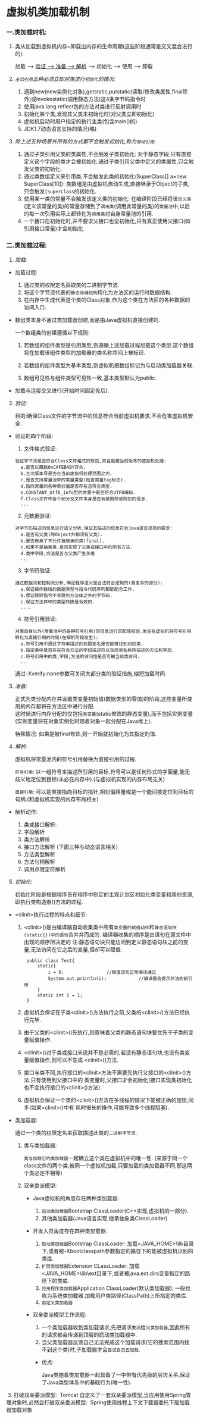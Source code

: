 # 虚拟机类加载机制
					
### 一.类加载时机:
  
1. 类从加载到虚拟机内存~卸载出内存的生命周期(这些阶段通常是交叉混合进行的):

    加载 --> [验证 -->  准备 -->  解析](这部分统称为连接) --> 初始化 --> 使用 --> 卸载
  
2. *`主动引用`五种必须立即对类进行`初始化`的情况:*

    1. 遇到new(new实例化对象),getstatic,putstatic(读取/修改类属性,final除外)或invokestatic(调用静态方法)这4条字节码指令时
    2. 使用java.lang.reflect包的方法对类进行反射调用时
    3. 初始化某个类,发现其父类未初始化时(对父类立即初始化)
    4. 虚拟机启动时用户指定的执行主类(包含main()的)
    5. JDK1.7动态语言支持的情况(略)
  

3. *除上述五种场景外所有的方式都不会触发初始化,称为`被动引用`:*

    1. 通过子类引用父类的类属性,不会触发子类初始化:
      对于静态字段,只有直接定义这个字段的类才会被初始化.通过子类引用父类中定义的类属性,只会触发父类的初始化.
    2. 通过类数组定义来引用类,不会触发此类的初始化(SuperClass[] a=new SuperClass[10]):
      类数组是由虚拟机自动生成,直接继承于Object的子类,只会触发`[SuperClass`的初始化.
    3. 使用某一类的常量不会触发该定义类的初始化:
      在编译阶段已经将该`定义类`(定义该常量的类)的常量存储到了`调用类`(调用此常量的类)的`常量池`中,以后的每一次引用实际上都转化为`调用类`对自身常量池的引用.
    4.  一个接口在初始化时,并不要求父接口也全初始化,只有真正使用父接口(如引用接口常量)才会初始化.



### 二.类加载过程:

1. *加载:*

  + 加载过程:

    1) 通过类的权限定名获取类的二进制字节流.
    2) 将这个字节流代表的`静态存储结构`转化为方法区的运行时数据结构.
    3) 在内存中生成代表这个类的Class对象,作为这个类在方法区的各种数据的访问入口.
      
  + 数组类本身不通过类加载器创建,而是由Java虚拟机直接创建的.

    一个数组类的创建遵循以下规则:
    
      1) 若数组的组件类型是引用类型,则遵循上述加载过程加载这个类型.这个数组将在加载该组件类型的加载器的类名称空间上被标识.
      
      2) 若数组的组件类型为基本类型,则虚拟机把数组标记为与启动类加载器关联.
      
      3) 数组可见性与组件类型可见性一致,基本类型默认为public.
    
  + 加载与连接交叉进行(开始时间固定先后).
  
2. *验证:*

    目的:确保Class文件的字节流中的信息符合当前虚拟机要求,不会危害虚拟机安全.
    
  + 验证的四个阶段:
    
      1) 文件格式验证:
      
        验证字节流是否符合Class文件格式的规范,并且能被当前版本的虚拟机处理:
          a.是否以魔数0xCAFEBABY开头.
          b.主次版本号是否在当前虚拟机处理范围之内.
          c.是否支持常量池中的常量类型(检查常量tag标志).
          d.指向常量的各种索引值是否存在且符合类型.
          e.CONSTANT_Utf8_info型的常量中是否符合UTF8编码.
          f.Class文件中各个部分及文件本身是否有被删除或附加的信息.
          ...
          
      2) 元数据验证:
      
        对字节码描述的信息进行语义分析,保证其描述的信息符合Java语言规范的要求:
          a.是否有父类(除Object外都须有父类).
          b.是否继承了不允许被继承的类(final).
          c.如果不是抽象类,是否实现了父类或接口中的所有方法.
      	  d.类中字段,方法是否与父类产生矛盾
      	  ...
      
      3) 字节码验证:
      
        通过数据流和控制流分析,确定程序语义是合法符合逻辑的(最复杂的部分):
          a.保证操作数栈的数据类型与指令代码序列都能配合工作.
          b.保证跳转指令不会跳到方法体之外的字节码.
          c.保证方法体中的类型转换是有效的.
          ....
      
      4) 符号引用验证:
	
        对类自身以外(常量池中的各种符号引用)的信息进行匹配性校验.发生在虚拟机将符号引用转化为直接引用的时候(在解析阶段发生):
          a.符号引用中通过字符串描述的权限定名是否能够找到对应类.
          b.指定类中是否存在符合方法的字段描述符以及简单名称所描述的方法和字段.
          c.符号引用中的类,字段,方法的访问性是否可被当前类访问.
          ...
    
    通过-Xverify:none参数可关闭大部分类的验证措施,缩短加载时间.
    

3. *准备:*

    正式为类分配内存并设置类变量初始值(数据类型的零值)的阶段,这些变量所使用的内存都将在方法区中进行分配.<br>
    这时候进行内存分配的仅包括`类变量`(static修饰的静态变量),而不包括实例变量(实例变量将在对象实例化时随着对象一起分配在Java堆上).

    特殊情况: 如果是被final修饰,则一开始就初始化为其指定的值.
  

4. *解析:*

    虚拟机将常量池内的符号引用替换为直接引用的过程.
    
    `符号引用`: 以一组符号来描述所引用的目标,符号可以是任何形式的字面量,能无歧义地定位到目标(未必在内存中).(与虚拟机实现的内存布局无关)
    
    `直接引用`: 可以是直接指向目标的指针,相对偏移量或是一个能间接定位到目标的句柄.(和虚拟机实现的内存布局相关)
    
  + 解析动作:

      1) 类或接口解析:
      2) 字段解析
      3) 类方法解析
      4) 接口方法解析
      (下面三种与动态语言相关)
      5) 方法类型解析
      6) 方法句柄解析
      7) 调用点限定符解析
      
 
  
  
5. *初始化:*

    初始化阶段是根据程序员在程序中制定的主观计划区初始化类变量和其他资源,即执行类构造器<clinit>()方法的过程.
    
  + \<clinit\>执行过程的特点和细节:
      1) \<clinit\>()是由编译器自动收集类中所有`类变量的赋值动作`和`静态语句块(static{})中的语句`合并并而成的.
      编译器收集的顺序是由语句在源文件中出现的顺序所决定的
      注:静态语句块只能访问到定义静态语句块之前的变量;无法访问在它之后的变量,但却可以赋值.
      

      		  public class Test{
      			  static{
      				  i = 0;				//赋值语句正常编译通过
      				  System.out.println(i);			//编译器会提示非法向前引用
      			  }
      			  static int i = 1;
      		  }
      

      2) 虚拟机会保证在子类\<clinit\>()方法执行之前,父类的\<clinit\>()方法已经执行完毕.
      
      3) 由于父类的\<clinit\>()先执行,则意味着父类的静态语句块要优先于子类的变量赋值操作.
      
      4) \<clinit\>()对于类或接口来说并不是必需的,若没有静态语句块,也没有类变量赋值操作,则可以不生成
      \<clinit\>()方法.
      
      5) 接口与类不同,执行接口的\<clinit\>方法不需要先执行父接口的\<clinit\>()方法.只有使用到父接口中的
      类变量时,父接口才会初始化(接口实现类初始化也不会执行接口的\<clinit\>()方法).
      
      6) 虚拟机会保证一个类的\<clinit\>()方法在多线程的情况下能被正确的加锁,同步(如果\<clinit\>()中有
      耗时很长的操作,可能导致多个线程阻塞).
      
      
      
      
+ 类加载器:

  通过一个类的权限定名来获取描述此类的`二进制字节流`.

  1. 类与类加载器:
    
      `类与加载它的类加载器`一起确立这个类在虚拟机中的唯一性.
    (来源于同一个class文件的两个类,被同一个虚拟机加载,只要加载的类加载器不同,那这两个类必定不相等)
  
  2. 双亲委派模型:
    
      + Java虚拟机的角度存在两种类加载器:

        1) `启动类加载器`Bootstrap ClassLoader(C++实现,虚拟机的一部分).
        2) 其他类加载器(Java语言实现,继承抽象类ClassLoader)
   
      + 开发人员角度存在四种类加载器:

        1) `启动类加载器`Bootstrap ClassLoader:
        加载<JAVA_HOME>\lib目录下,或者被-Xbootclasspath参数指定的路径下的能被虚拟机识别的类库.
        2) `扩展类加载器`Extension CLassLoader:
        加载<JAVA_HOME>\lib\ext目录下,或者被java.ext.dirs变量指定的路径下的类库.
        3) `应用程序类加载器`Application ClassLoader(默认类加载器):
        一般也称为系统类加载器.加载用户类路径(ClassPath)上所指定的类库.
        4) `自定义类加载器`
      
      + 双亲委派模型工作流程:

        1) 一个类加载器收到类加载请求,先把请求`委派`给`父类加载器`,因此所有的请求都会传递到顶层的启动类加载器中.
        2) 当父类加载器反馈自己无法完成这个加载请求(它的搜索范围内找不到这个类)时,子加载器才会`尝试自己去加载`.

        - 优点: 

          Java类随着类加载器一起具备了一中带有优先级的层次关系.保证了Java类型体系中的基础行为(唯一性).
    
  
  3. 打破双亲委派模型:
  Tomcat 自定义了一套双亲委派模型,当应用使用Spring管理对象时,必然会打破双亲委派模型: 
  Spring使用线程上下文下载器委托下层加载器加载对象
